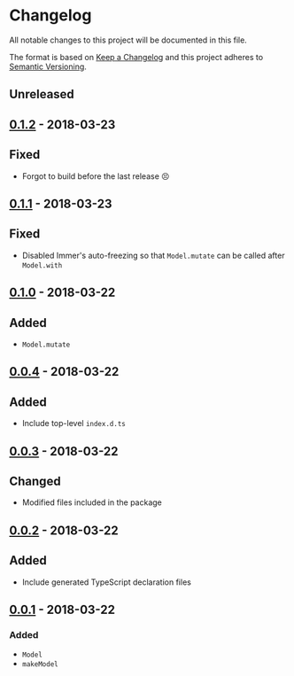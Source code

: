 # Changelog

All notable changes to this project will be documented in this file.

The format is based on [Keep a Changelog](http://keepachangelog.com/en/1.0.0/)
and this project adheres to [Semantic Versioning](http://semver.org/spec/v2.0.0.html).

## Unreleased

## [0.1.2] - 2018-03-23

## Fixed

* Forgot to build before the last release :persevere:

## [0.1.1] - 2018-03-23

## Fixed

* Disabled Immer's auto-freezing so that `Model.mutate` can be called after `Model.with`

## [0.1.0] - 2018-03-22

## Added

* `Model.mutate`

## [0.0.4] - 2018-03-22

## Added

* Include top-level `index.d.ts`

## [0.0.3] - 2018-03-22

## Changed

* Modified files included in the package

## [0.0.2] - 2018-03-22

## Added

* Include generated TypeScript declaration files

## [0.0.1] - 2018-03-22

### Added

* `Model`
* `makeModel`

[unreleased]: https://github.com/maxdeviant/figurine/compare/v0.1.2...HEAD
[0.1.2]: https://github.com/maxdeviant/figurine/compare/v0.1.1...v0.1.2
[0.1.1]: https://github.com/maxdeviant/figurine/compare/v0.1.0...v0.1.1
[0.1.0]: https://github.com/maxdeviant/figurine/compare/v0.0.4...v0.1.0
[0.0.4]: https://github.com/maxdeviant/figurine/compare/v0.0.3...v0.0.4
[0.0.3]: https://github.com/maxdeviant/figurine/compare/v0.0.2...v0.0.3
[0.0.2]: https://github.com/maxdeviant/figurine/compare/v0.0.1...v0.0.2
[0.0.1]: https://github.com/maxdeviant/figurine/compare/166f623...v0.0.1
